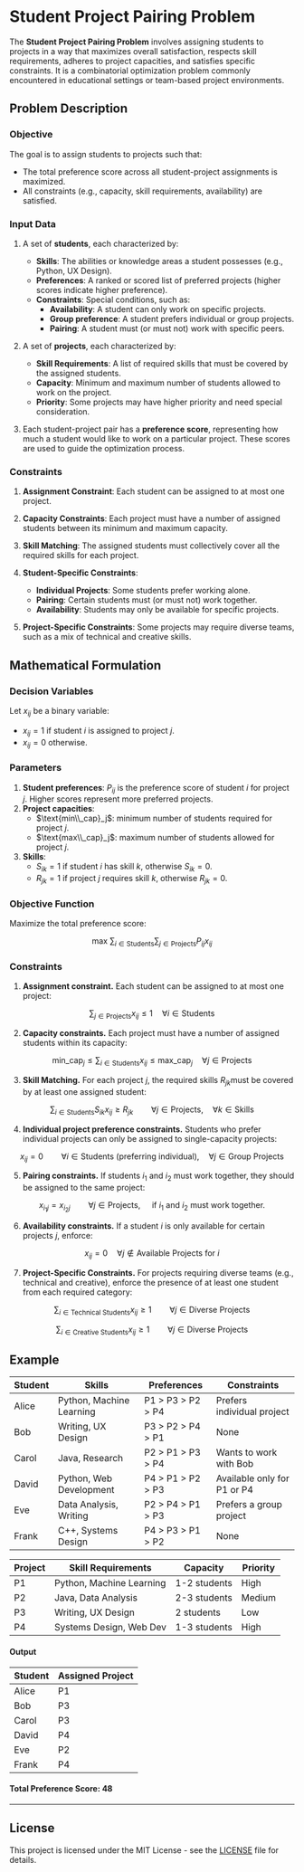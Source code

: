 # Student Project Pairing Problem

The **Student Project Pairing Problem** involves assigning students to projects in a way that maximizes overall satisfaction, respects skill requirements, adheres to project capacities, and satisfies specific constraints. It is a combinatorial optimization problem commonly encountered in educational settings or team-based project environments.

## Problem Description

### Objective
The goal is to assign students to projects such that:
- The total preference score across all student-project assignments is maximized.
- All constraints (e.g., capacity, skill requirements, availability) are satisfied.

### Input Data

1. A set of **students**, each characterized by:
   - **Skills**: The abilities or knowledge areas a student possesses (e.g., Python, UX Design).
   - **Preferences**: A ranked or scored list of preferred projects (higher scores indicate higher preference).
   - **Constraints**: Special conditions, such as:
      - **Availability**: A student can only work on specific projects.
      - **Group preference**: A student prefers individual or group projects.
      - **Pairing**: A student must (or must not) work with specific peers.

2. A set of **projects**, each characterized by:
   - **Skill Requirements**: A list of required skills that must be covered by the assigned students.
   - **Capacity**: Minimum and maximum number of students allowed to work on the project.
   - **Priority**: Some projects may have higher priority and need special consideration.

3. Each student-project pair has a **preference score**, representing how much a student would like to work on a particular project. These scores are used to guide the optimization process.


### Constraints

1. **Assignment Constraint**: Each student can be assigned to at most one project.

2. **Capacity Constraints**: Each project must have a number of assigned students between its minimum and maximum capacity.

3. **Skill Matching**: The assigned students must collectively cover all the required skills for each project.

4. **Student-Specific Constraints**:
   - **Individual Projects**: Some students prefer working alone.
   - **Pairing**: Certain students must (or must not) work together.
   - **Availability**: Students may only be available for specific projects.

5. **Project-Specific Constraints**: Some projects may require diverse teams, such as a mix of technical and creative skills.




## Mathematical Formulation

### Decision Variables
Let $x_{ij}$ be a binary variable:
- $x_{ij} = 1$ if student $i$ is assigned to project $j$.
- $x_{ij} = 0$ otherwise.


### Parameters
1. **Student preferences**: $P_{ij}$​ is the preference score of student $i$ for project $j$. Higher scores represent more preferred projects.
2. **Project capacities**:
   - $\text{min\\_cap}_j$: minimum number of students required for project $j$.
   - $\text{max\\_cap}_j$: maximum number of students allowed for project $j$.
3. **Skills**:
   - $S_{ik}=1$ if student $i$ has skill $k$, otherwise $S_{ik}=0$.
   - $R_{jk}=1$ if project $j$ requires skill $k$, otherwise $R_{jk}=0$.

### Objective Function
Maximize the total preference score:
```math
\text{max } \sum_{i \in \text{Students}} \sum_{j \in \text{Projects}} P_{ij} x_{ij}
```

### Constraints
1. **Assignment constraint.** Each student can be assigned to at most one project: 
```math
\sum_{j \in \text{Projects}} x_{ij} \leq 1 \quad \forall i \in \text{Students}
```

2. **Capacity constraints.** Each project must have a number of assigned students within its capacity:
```math
\text{min\_cap}_j \leq \sum_{i \in \text{Students}} x_{ij} \leq \text{max\_cap}_j \quad \forall j \in \text{Projects}
```

3. **Skill Matching.** For each project $j$, the required skills $R_{jk}$​ must be covered by at least one assigned student:
```math
\sum_{i \in \text{Students}} S_{ik} x_{ij} \geq R_{jk} \qquad \forall j \in \text{Projects}, \quad \forall k \in \text{Skills}
```

4. **Individual project preference constraints.** Students who prefer individual projects can only be assigned to single-capacity projects:
```math
x_{ij} = 0 \qquad \forall i \in \text{Students (preferring individual)}, \quad \forall j \in \text{Group Projects}
```

5. **Pairing constraints.** If students $i_1$​ and $i_2$​ must work together, they should be assigned to the same project:
```math
x_{i_1 j} = x_{i_2 j} \qquad \forall j \in \text{Projects}, \quad \text{ if } i_1 \text{ and } i_2 \text{ must work together.}
```

6. **Availability constraints.** If a student $i$ is only available for certain projects $j$, enforce:
```math
x_{ij} = 0 \quad \forall j \notin \text{Available Projects for } i
```

7. **Project-Specific Constraints.** For projects requiring diverse teams (e.g., technical and creative), enforce the presence of at least one student from each required category:
```math
    \sum_{i \in \text{Technical Students}} x_{i j} \geq 1 \qquad \forall j  \in \text{Diverse Projects}
```
```math
\sum_{i \in \text{Creative Students}} x_{i j} \geq 1 \qquad \forall j  \in \text{Diverse Projects}
```


## Example

| **Student** | **Skills**              | **Preferences**          | **Constraints**                   |
|-------------|-------------------------|--------------------------|------------------------------------|
| Alice       | Python, Machine Learning| P1 > P3 > P2 > P4        | Prefers individual project         |
| Bob         | Writing, UX Design      | P3 > P2 > P4 > P1        | None                               |
| Carol       | Java, Research          | P2 > P1 > P3 > P4        | Wants to work with Bob             |
| David       | Python, Web Development | P4 > P1 > P2 > P3        | Available only for P1 or P4        |
| Eve         | Data Analysis, Writing  | P2 > P4 > P1 > P3        | Prefers a group project            |
| Frank       | C++, Systems Design     | P4 > P3 > P1 > P2        | None                               |


| **Project** | **Skill Requirements**      | **Capacity** | **Priority** |
|-------------|-----------------------------|--------------|--------------|
| P1          | Python, Machine Learning    | 1-2 students | High         |
| P2          | Java, Data Analysis         | 2-3 students | Medium       |
| P3          | Writing, UX Design          | 2 students   | Low          |
| P4          | Systems Design, Web Dev     | 1-3 students | High         |


#### Output

| **Student** | **Assigned Project** |
|-------------|----------------------|
| Alice       | P1                   |
| Bob         | P3                   |
| Carol       | P3                   |
| David       | P4                   |
| Eve         | P2                   |
| Frank       | P4                   |

#### **Total Preference Score**: 48


---

## License

This project is licensed under the MIT License - see the [LICENSE](LICENSE) file for details.

